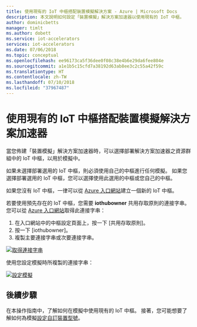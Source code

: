 ```yaml
---
title: 使用現有的 IoT 中樞搭配裝置模擬解決方案 - Azure | Microsoft Docs
description: 本文說明如何設定「裝置模擬」解決方案加速器以使用現有的 IoT 中樞。
author: dominicbetts
manager: timlt
ms.author: dobett
ms.service: iot-accelerators
services: iot-accelerators
ms.date: 07/06/2018
ms.topic: conceptual
ms.openlocfilehash: ee96173ca5f36dee0f08c38e4b6e29da6fee804e
ms.sourcegitcommit: a1e1b5c15cfd7a38192d63ab8ee3c2c55a42f59c
ms.translationtype: HT
ms.contentlocale: zh-TW
ms.lasthandoff: 07/10/2018
ms.locfileid: "37967487"
---
```

# <a name="use-an-existing-iot-hub-with-the-device-simulation-solution-accelerator"></a>使用現有的 IoT 中樞搭配裝置模擬解決方案加速器

當您佈建「裝置模擬」解決方案加速器時，可以選擇部署解決方案加速器之資源群組中的 IoT 中樞，以用於模擬中。

如果未選擇部署選用的 IoT 中樞，則必須使用自己的中樞進行任何模擬。 如果您選擇部署選用的 IoT 中樞，您可以選擇使用此選用的中樞或您自己的中樞。

如果您沒有 IoT 中樞，一律可以從 [Azure 入口網站](https://portal.azure.com)建立一個新的 IoT 中樞。

若要使用預先存在的 IoT 中樞，您需要 **iothubowner** 共用存取原則的連接字串。 您可以從 [Azure 入口網站](https://portal.azure.com)取得此連接字串：

1. 在入口網站中的中樞設定頁面上，按一下 [共用存取原則]。
1. 按一下 [iothubowner]。
1. 複製主要連接字串或次要連接字串。

[![取得連接字串](./media/iot-accelerators-device-simulation-choose-hub/connectionstring-inline.png)](./media/iot-accelerators-device-simulation-choose-hub/connectionstring-expanded.png#lightbox)

使用您設定模擬時所複製的連接字串：

[![設定模擬](./media/iot-accelerators-device-simulation-choose-hub/configuresimulation-inline.png)](./media/iot-accelerators-device-simulation-choose-hub/configuresimulation-expanded.png#lightbox)

## <a name="next-steps"></a>後續步驟

在本操作指南中，了解如何在模擬中使用現有的 IoT 中樞。 接著，您可能想要了解如何為模擬[設定自訂裝置型號](iot-accelerators-device-simulation-custom-model.md)。
